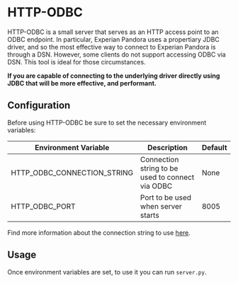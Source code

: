 # HTTP-ODBC

HTTP-ODBC is a small server that serves as an HTTP access point to an ODBC endpoint. 
In particular, Experian Pandora uses a propertiary JDBC driver, and so the most
effective way to connect to Experian Pandora is through a DSN. However, some clients
do not support accessing ODBC via DSN. This tool is ideal for those circumstances.

**If you are capable of connecting to the underlying driver directly using JDBC that will
be more effective, and performant.**


## Configuration

Before using HTTP-ODBC be sure to set the necessary environment variables:

| Environment Variable | Description | Default |
| -------------------- | ----------- | ------- |
| HTTP_ODBC_CONNECTION_STRING | Connection string to be used to connect via ODBC | None |
| HTTP_ODBC_PORT | Port to be used when server starts | 8005 |

Find more information about the connection string to use  [here](https://github.com/mkleehammer/pyodbc/wiki/Connecting-to-databases).

## Usage

Once environment variables are set, to use it you can run `server.py`. 
